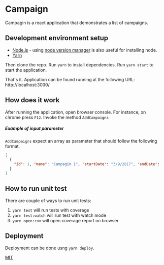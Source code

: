 # Campaign

Campagin is a react application that demonstrates a list of campaigns.

## Development environment setup

- [Node.js](https://nodejs.org/en/download/) - using [node version manager](https://github.com/creationix/nvm) is also useful for installing node.
- [Yarn](https://yarnpkg.com/lang/en/docs/install)

Then clone the repo. Run `yarn` to install dependencies. Run `yarn start` to start the application.

That's it. Application can be found running at the following URL: http://localhost:3000/

## How does it work

After running the application, open browser console. For instance, on chrome press `F12`. Invoke the method `AddCampaigns`

##### Example of input parameter

`AddCampaigns` expect an array as parameter that should follow the following format.

```json
[
  {
    "id": 1, "name": "Campagin 1", "startDate": "3/9/2017", "endDate": "4/12/2017", "Budget": 882
  }
]
```

## How to run unit test
There are couple of ways to run unit tests:

1. `yarn test` will run tests with coverage
2. `yarn test:watch` will run test with watch mode
3. `yarn open:cov` will open coverage report on browser

## Deployment

Deployment can be done usng `yarn deploy`.

[MIT](https://choosealicense.com/licenses/mit/)
